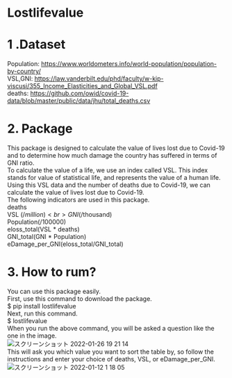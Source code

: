 # Lostlifevalue
# 1 .Dataset
Population: https://www.worldometers.info/world-population/population-by-country/ <br>
VSL,GNI: https://law.vanderbilt.edu/phd/faculty/w-kip-viscusi/355_Income_Elasticities_and_Global_VSL.pdf <br>
deaths: https://github.com/owid/covid-19-data/blob/master/public/data/jhu/total_deaths.csv <br>
# 2. Package
This package is designed to calculate the value of lives lost due to Covid-19 and to determine how much damage the country has suffered in terms of GNI ratio.<br>
To calculate the value of a life, we use an index called VSL. This index stands for value of statistical life, and represents the value of a human life. Using this VSL data and the number of deaths due to Covid-19, we can calculate the value of lives lost due to Covid-19.<br>
The following indicators are used in this package.<br>
deaths<br>
VSL ($/million)<br>
GNI ($/thousand)<br>
Population(/100000)<br>
eloss_total(VSL * deaths)<br>
GNI_total(GNI * Population)<br>
eDamage_per_GNI(eloss_total/GNI_total)<br>
# 3. How to rum?
You can use this package easily.<br>
First, use this command to download the package.<br>
$ pip install lostlifevalue<br>
Next, run this command.<br>
$ lostlifevalue<br>
When you run the above command, you will be asked a question like the one in the image.<br>
![スクリーンショット 2022-01-26 19 21 14](https://user-images.githubusercontent.com/60126632/151146228-6237ed9e-f5a2-4535-b384-6f90018a2efb.png)<br>
This will ask you which value you want to sort the table by, so follow the instructions and enter your choice of deaths, VSL, or eDamage_per_GNI.<br>
![スクリーンショット 2022-01-12 1 18 05](https://user-images.githubusercontent.com/60126632/148980554-10890f88-65ce-445b-84c8-88bf588ef59f.png)
